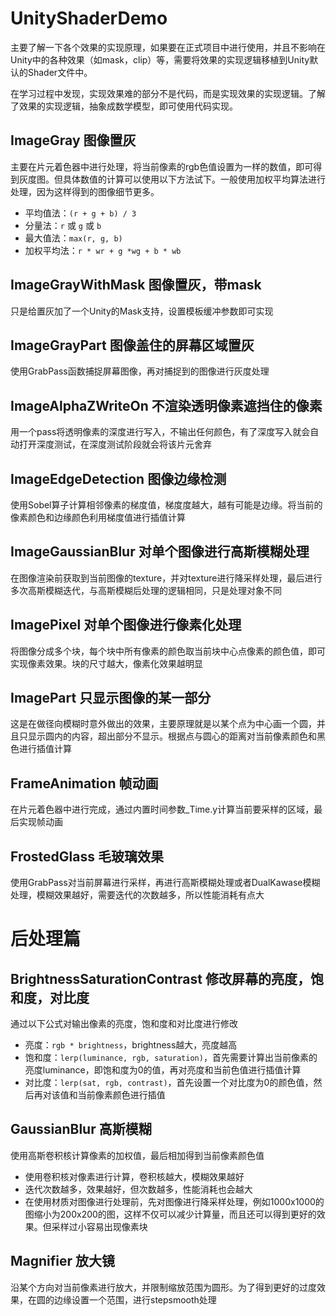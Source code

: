 # UnityShaderDemo
主要了解一下各个效果的实现原理，如果要在正式项目中进行使用，并且不影响在Unity中的各种效果（如mask，clip）等，需要将效果的实现逻辑移植到Unity默认的Shader文件中。

在学习过程中发现，实现效果难的部分不是代码，而是实现效果的实现逻辑。了解了效果的实现逻辑，抽象成数学模型，即可使用代码实现。

## ImageGray 图像置灰
主要在片元着色器中进行处理，将当前像素的rgb色值设置为一样的数值，即可得到灰度图。但具体数值的计算可以使用以下方法试下。一般使用加权平均算法进行处理，因为这样得到的图像细节更多。
* 平均值法：`(r + g + b) / 3`
* 分量法：`r` 或 `g` 或 `b`
* 最大值法：`max(r, g, b)`
* 加权平均法：`r * wr + g *wg + b * wb`

## ImageGrayWithMask 图像置灰，带mask
只是给置灰加了一个Unity的Mask支持，设置模板缓冲参数即可实现

## ImageGrayPart 图像盖住的屏幕区域置灰
使用GrabPass函数捕捉屏幕图像，再对捕捉到的图像进行灰度处理

## ImageAlphaZWriteOn 不渲染透明像素遮挡住的像素
用一个pass将透明像素的深度进行写入，不输出任何颜色，有了深度写入就会自动打开深度测试，在深度测试阶段就会将该片元舍弃

## ImageEdgeDetection 图像边缘检测
使用Sobel算子计算相邻像素的梯度值，梯度度越大，越有可能是边缘。将当前的像素颜色和边缘颜色利用梯度值进行插值计算

## ImageGaussianBlur 对单个图像进行高斯模糊处理
在图像渲染前获取到当前图像的texture，并对texture进行降采样处理，最后进行多次高斯模糊迭代，与高斯模糊后处理的逻辑相同，只是处理对象不同

## ImagePixel 对单个图像进行像素化处理
将图像分成多个块，每个块中所有像素的颜色取当前块中心点像素的颜色值，即可实现像素效果。块的尺寸越大，像素化效果越明显

## ImagePart 只显示图像的某一部分
这是在做径向模糊时意外做出的效果，主要原理就是以某个点为中心画一个圆，并且只显示圆内的内容，超出部分不显示。根据点与圆心的距离对当前像素颜色和黑色进行插值计算

## FrameAnimation 帧动画
在片元着色器中进行完成，通过内置时间参数_Time.y计算当前要采样的区域，最后实现帧动画

## FrostedGlass 毛玻璃效果
使用GrabPass对当前屏幕进行采样，再进行高斯模糊处理或者DualKawase模糊处理，模糊效果越好，需要迭代的次数越多，所以性能消耗有点大


# 后处理篇
## BrightnessSaturationContrast 修改屏幕的亮度，饱和度，对比度
通过以下公式对输出像素的亮度，饱和度和对比度进行修改
* 亮度：`rgb * brightness`，brightness越大，亮度越高
* 饱和度：`lerp(luminance, rgb, saturation)`，首先需要计算出当前像素的亮度luminance，即饱和度为0的值，再对亮度和当前色值进行插值计算
* 对比度：`lerp(sat, rgb, contrast)`，首先设置一个对比度为0的颜色值，然后再对该值和当前像素颜色进行插值

## GaussianBlur 高斯模糊
使用高斯卷积核计算像素的加权值，最后相加得到当前像素颜色值
* 使用卷积核对像素进行计算，卷积核越大，模糊效果越好
* 迭代次数越多，效果越好，但次数越多，性能消耗也会越大
* 在使用材质对图像进行处理前，先对图像进行降采样处理，例如1000x1000的图缩小为200x200的图，这样不仅可以减少计算量，而且还可以得到更好的效果。但采样过小容易出现像素块

## Magnifier 放大镜
沿某个方向对当前像素进行放大，并限制缩放范围为圆形。为了得到更好的过度效果，在圆的边缘设置一个范围，进行stepsmooth处理
